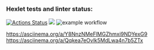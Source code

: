 ### Hexlet tests and linter status:

[![Actions Status](https://github.com/SergeyKarabanov/java-project-lvl1/workflows/hexlet-check/badge.svg)](https://github.com/SergeyKarabanov/java-project-lvl1/actions)
<a href="https://codeclimate.com/github/SergeyKarabanov/java-project-lvl1/maintainability"><img src="https://api.codeclimate.com/v1/badges/1082b21bde9247681504/maintainability" /></a>
![example workflow](https://github.com/SergeyKarabanov/java-project-lvl1/actions/workflows/my-basics.yml/badge.svg)

https://asciinema.org/a/Y8NnzNMeFlMGZhmxi9NDYexG9
https://asciinema.org/a/Qqkea7eOvlk5MdLwa4n7b5ZTx

